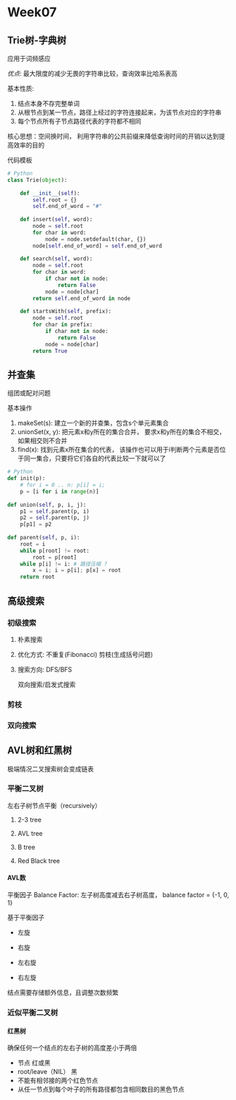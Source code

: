 # Week07

## Trie树-字典树

应用于词频感应

*优点*: 最大限度的减少无畏的字符串比较，查询效率比哈系表高

基本性质:

1. 结点本身不存完整单词
2. 从根节点到某一节点，路径上经过的字符连接起来，为该节点对应的字符串
3. 每个节点所有子节点路径代表的字符都不相同

核心思想：空间换时间， 利用字符串的公共前缀来降低查询时间的开销以达到提高效率的目的

代码模板

```python
# Python 
class Trie(object):
  
	def __init__(self): 
		self.root = {} 
		self.end_of_word = "#" 
 
	def insert(self, word): 
		node = self.root 
		for char in word: 
			node = node.setdefault(char, {}) 
		node[self.end_of_word] = self.end_of_word 
 
	def search(self, word): 
		node = self.root 
		for char in word: 
			if char not in node: 
				return False 
			node = node[char] 
		return self.end_of_word in node 
 
	def startsWith(self, prefix): 
		node = self.root 
		for char in prefix: 
			if char not in node: 
				return False 
			node = node[char] 
		return True
```



## 并查集

组团或配对问题

基本操作

1. makeSet(s): 建立一个新的并查集，包含s个单元素集合
2. unionSet(x, y): 把元素x和y所在的集合合并， 要求x和y所在的集合不相交， 如果相交则不合并
3. find(x): 找到元素x所在集合的代表， 该操作也可以用于i判断两个元素是否位于同一集合，只要将它们各自的代表比较一下就可以了

```python
# Python 
def init(p): 
	# for i = 0 .. n: p[i] = i; 
	p = [i for i in range(n)] 
 
def union(self, p, i, j): 
	p1 = self.parent(p, i) 
	p2 = self.parent(p, j) 
	p[p1] = p2 
 
def parent(self, p, i): 
	root = i 
	while p[root] != root: 
		root = p[root] 
	while p[i] != i: # 路径压缩 ?
		x = i; i = p[i]; p[x] = root 
	return root
```

## 高级搜索

### 初级搜索

1. 朴素搜索

2. 优化方式: 不重复(Fibonacci) 剪枝(生成括号问题)

3. 搜索方向: DFS/BFS

   双向搜索/启发式搜索 

### 剪枝

### 双向搜索

## AVL树和红黑树

极端情况二叉搜索树会变成链表

### 平衡二叉树

左右子树节点平衡（recursively）

1. 2-3 tree

2. AVL tree

3. B tree

4. Red Black tree

#### AVL数

平衡因子 Balance Factor: 左子树高度减去右子树高度， balance factor = {-1, 0, 1}

基于平衡因子

* 左旋

* 右旋

* 左右旋

* 右左旋

结点需要存储额外信息，且调整次数频繁

### 近似平衡二叉树

#### 红黑树

确保任何一个结点的左右子树的高度差小于两倍

* 节点 红或黑
* root/leave（NIL） 黑
* 不能有相邻接的两个红色节点
* 从任一节点到每个叶子的所有路径都包含相同数目的黑色节点

